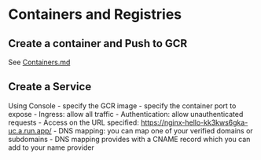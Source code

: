 # Containers and Registries

## Create a container and Push to GCR
   See [Containers.md](Containers.md)

## Create a Service
   Using Console
    - specify the GCR image
    - specify the container port to expose
    - Ingress: allow all traffic
    - Authentication: allow unauthenticated requests
    - Access on the URL specified: https://nginx-hello-kk3kws6gka-uc.a.run.app/
    - DNS mapping: you can map one of your verified domains or subdomains
      - DNS mapping provides with a CNAME record which you can add to your name provider


